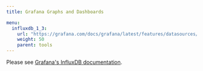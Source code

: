 ```yaml
---
title: Grafana Graphs and Dashboards

menu:
  influxdb_1_3:
    url: "https://grafana.com/docs/grafana/latest/features/datasources/influxdb/"
    weight: 50
    parent: tools
---
```


Please see [Grafana's InfluxDB documentation](https://grafana.com/docs/grafana/latest/features/datasources/influxdb/).
